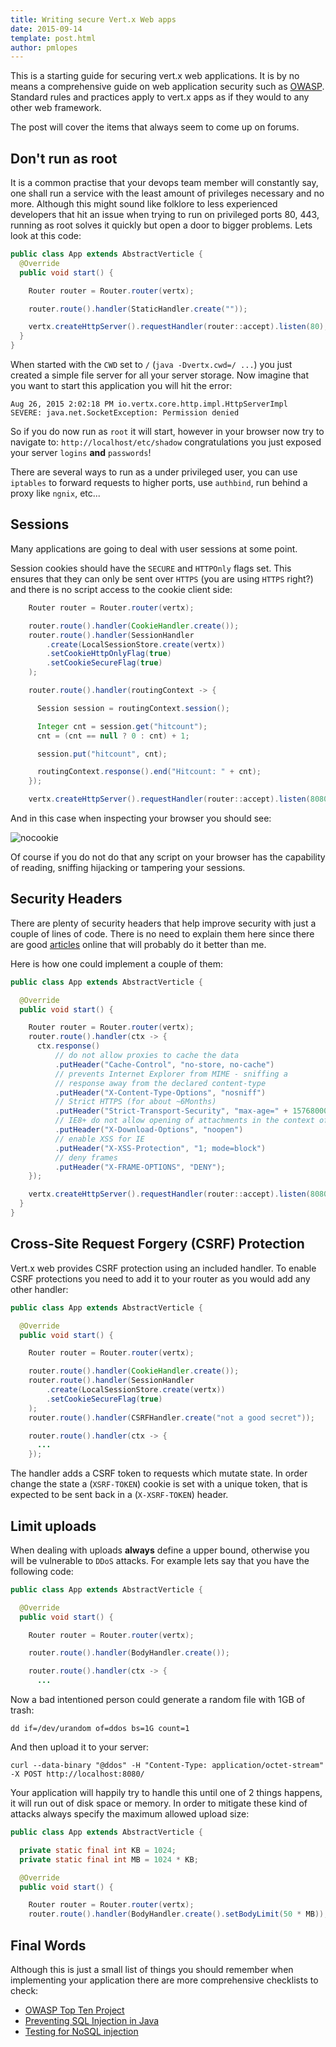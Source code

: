 ```yaml
---
title: Writing secure Vert.x Web apps
date: 2015-09-14
template: post.html
author: pmlopes
---
```


This is a starting guide for securing vert.x web applications. It is by no means a comprehensive guide on web application security such as [OWASP](https://www.owasp.org). Standard rules and practices apply to vert.x apps as if they would to any other web framework.

The post will cover the items that always seem to come up on forums.

## Don't run as root

It is a common practise that your devops team member will constantly say, one shall run a service with the least amount of privileges necessary and no more. Although this might sound like folklore to less experienced developers that hit an issue when trying to run on privileged ports 80, 443, running as root solves it quickly but open a door to bigger problems. Lets look at this code:

```java
public class App extends AbstractVerticle {
  @Override
  public void start() {

    Router router = Router.router(vertx);

    router.route().handler(StaticHandler.create(""));

    vertx.createHttpServer().requestHandler(router::accept).listen(80);
  }
}

```

When started with the `CWD` set to `/` (`java -Dvertx.cwd=/ ...`) you just created a simple file server for all your server storage. Now imagine that you want to start this application you will hit the error:

```
Aug 26, 2015 2:02:18 PM io.vertx.core.http.impl.HttpServerImpl
SEVERE: java.net.SocketException: Permission denied
```

So if you do now run as `root` it will start, however in your browser now try to navigate to: `http://localhost/etc/shadow` congratulations you just exposed your server `logins` **and** `passwords`!

There are several ways to run as a under privileged user, you can use `iptables` to forward requests to higher ports, use `authbind`, run behind a proxy like `ngnix`, etc...

## Sessions

Many applications are going to deal with user sessions at some point.

Session cookies should have the `SECURE` and `HTTPOnly` flags set. This ensures that they can only be sent over `HTTPS` (you are using `HTTPS` right?) and there is no script access to the cookie client side:

```java
    Router router = Router.router(vertx);

    router.route().handler(CookieHandler.create());
    router.route().handler(SessionHandler
        .create(LocalSessionStore.create(vertx))
        .setCookieHttpOnlyFlag(true)
        .setCookieSecureFlag(true)
    );

    router.route().handler(routingContext -> {

      Session session = routingContext.session();

      Integer cnt = session.get("hitcount");
      cnt = (cnt == null ? 0 : cnt) + 1;

      session.put("hitcount", cnt);

      routingContext.response().end("Hitcount: " + cnt);
    });

    vertx.createHttpServer().requestHandler(router::accept).listen(8080);
```

And in this case when inspecting your browser you should see:

![nocookie](/assets/blog/vertx3-secure-webapps/nocookie.png)

Of course if you do not do that any script on your browser has the capability of reading, sniffing hijacking or tampering your sessions.

## Security Headers

There are plenty of security headers that help improve security with just a couple of lines of code. There is no need to explain them here since there are good [articles](http://recxltd.blogspot.nl/2012/03/seven-web-server-http-headers-that.html) online that will probably do it better than me.

Here is how one could implement a couple of them:

```java
public class App extends AbstractVerticle {

  @Override
  public void start() {

    Router router = Router.router(vertx);
    router.route().handler(ctx -> {
      ctx.response()
          // do not allow proxies to cache the data
          .putHeader("Cache-Control", "no-store, no-cache")
          // prevents Internet Explorer from MIME - sniffing a
          // response away from the declared content-type
          .putHeader("X-Content-Type-Options", "nosniff")
          // Strict HTTPS (for about ~6Months)
          .putHeader("Strict-Transport-Security", "max-age=" + 15768000)
          // IE8+ do not allow opening of attachments in the context of this resource
          .putHeader("X-Download-Options", "noopen")
          // enable XSS for IE
          .putHeader("X-XSS-Protection", "1; mode=block")
          // deny frames
          .putHeader("X-FRAME-OPTIONS", "DENY");
    });

    vertx.createHttpServer().requestHandler(router::accept).listen(8080);
  }
}
```

## Cross-Site Request Forgery (CSRF) Protection

Vert.x web provides CSRF protection using an included handler. To enable CSRF protections you need to add it to your router as you would add any other handler:

```java
public class App extends AbstractVerticle {

  @Override
  public void start() {

    Router router = Router.router(vertx);

    router.route().handler(CookieHandler.create());
    router.route().handler(SessionHandler
        .create(LocalSessionStore.create(vertx))
        .setCookieSecureFlag(true)
    );
    router.route().handler(CSRFHandler.create("not a good secret"));

    router.route().handler(ctx -> {
      ...
    });
```

The handler adds a CSRF token to requests which mutate state. In order change the state a (`XSRF-TOKEN`) cookie is set with a unique token, that is expected to be sent back in a (`X-XSRF-TOKEN`) header.

## Limit uploads

When dealing with uploads **always** define a upper bound, otherwise you will be vulnerable to `DDoS` attacks. For example lets say that you have the following code:

```java
public class App extends AbstractVerticle {

  @Override
  public void start() {

    Router router = Router.router(vertx);

    router.route().handler(BodyHandler.create());

    router.route().handler(ctx -> {
      ...
```

Now a bad intentioned person could generate a random file with 1GB of trash:

```
dd if=/dev/urandom of=ddos bs=1G count=1
```

And then upload it to your server:

```
curl --data-binary "@ddos" -H "Content-Type: application/octet-stream" -X POST http://localhost:8080/
```

Your application will happily try to handle this until one of 2 things happens, it will run out of disk space or memory. In order to mitigate these kind of attacks always specify the maximum allowed upload size:

```java
public class App extends AbstractVerticle {

  private static final int KB = 1024;
  private static final int MB = 1024 * KB;

  @Override
  public void start() {

    Router router = Router.router(vertx);
    router.route().handler(BodyHandler.create().setBodyLimit(50 * MB));
```

## Final Words

Although this is just a small list of things you should remember when implementing your application there are more comprehensive checklists to check:

* [OWASP Top Ten Project](https://www.owasp.org/index.php/Category:OWASP_Top_Ten_Project)
* [Preventing SQL Injection in Java](https://www.owasp.org/index.php/Preventing_SQL_Injection_in_Java)
* [Testing for NoSQL injection](https://www.owasp.org/index.php/Testing_for_NoSQL_injection)
